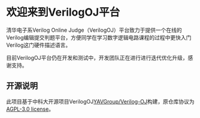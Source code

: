 # 欢迎来到VerilogOJ平台

清华电子系Verilog Online Judge（VerilogOJ）平台致力于提供一个在线的Verilog编辑提交判题平台，方便同学在学习数字逻辑电路课程的过程中更快入门Verilog这门硬件描述语言。

目前VerilogOJ平台仍在开发和测试中，开发团队正在进行进行迭代优化升级，感谢支持。

## 开源说明

此项目基于中科大开源项目VerilogOJ[YAVGroup/Verilog-OJ](https://github.com/YAVGroup/Verilog-OJ)构建，原仓库协议为[AGPL-3.0 license](https://github.com/YAVGroup/Verilog-OJ/blob/master/LICENSE)。
